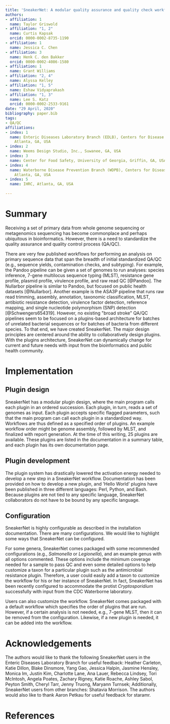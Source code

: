 ```yaml
---
title: 'SneakerNet: A modular quality assurance and quality check workflow for primary genomic and metagenomic read data'
authors:
- affiliation: 1
  name: Taylor Griswold
- affiliation: "1, 2"
  name: Curtis Kapsak
  orcid: 0000-0002-8735-1190
- affiliation: 1
  name: Jessica C. Chen
- affiliation: 3
  name: Henk C. den Bakker
  orcid: 0000-0002-4086-1580
- affiliation: 1
  name: Grant Williams
- affiliation: "2, 4"
  name: Alyssa Kelley
- affiliation: "1, 5"
  name: Eshaw Vidyaprakash
- affiliation: "1, 3"
  name: Lee S. Katz
  orcid: 0000-0002-2533-9161
date: "29 April, 2020"
bibliography: paper.bib
tags:
- QA/QC
affiliations:
- index: 1
  name: Enteric Diseases Laboratory Branch (EDLB), Centers for Disease Control and Prevention,
    Atlanta, GA, USA
- index: 2
  name: Weems Design Studio, Inc., Suwanee, GA, USA
- index: 3
  name: Center for Food Safety, University of Georgia, Griffin, GA, USA
- index: 4
  name: Waterborne Disease Prevention Branch (WDPB), Centers for Disease Control and Prevention,
    Atlanta, GA, USA
- index: 5
  name: IHRC, Atlanta, GA, USA
  
---
```


# Summary

Receiving a set of primary data from whole genome sequencing or metagenomics sequencing has become commonplace and perhaps ubiquitous in bioinformatics.
However, there is a need to standardize the quality assurance and quality control process (QA/QC).

There are very few published workflows for performing an analysis on primary sequence data that span the breadth of initial standardized QA/QC (e.g., sequence yields, contamination checks, and subtyping).
For example, the Pandoo pipeline can be given a set of genomes to run analyses: species inference, 7-gene multilocus sequence typing (MLST), resistance gene profile, plasmid profile, virulence profile, and raw read QC [@Pandoo].
The Nullarbor pipeline is similar to Pandoo, but focused on public health datasets [@Nullarbor].
Another example is the ASA3P pipeline that runs raw read trimming, assembly, annotation, taxonomic classification, MLST, antibiotic resistance detection, virulence factor detection, reference mapping, and single nucleotide polymorphism (SNP) detection [@Schwengers654319].
However, no existing "broad stroke" QA/QC pipelines seem to be focused on a plugins-based architecture for batches of unrelated bacterial sequences or for batches of bacteria from different species.
To that end, we have created SneakerNet.
The major design principles are centered around the ability to collaboratively design plugins.
With the plugins architecture, SneakerNet can dynamically change for current and future needs
with input from the bioinformatics and public health community.

# Implementation

## Plugin design

SneakerNet has a modular plugin design, where the main program calls each plugin in an ordered succession.
Each plugin, in turn, reads a set of genomes as input.
Each plugin accepts specific flagged parameters, such that
the main program can call each plugin in a standardized way.
Workflows are thus defined as a specified order of plugins. 
An example workflow order might be genome assembly, followed by MLST, and finalized with report generation.
At the time of this writing, 25 plugins are available.
These plugins are listed in the documentation in a summary table,
and each plugin has its own documentation page.

## Plugin development

The plugin system has drastically lowered the activation energy needed to develop a new step in a
SneakerNet workflow. Documentation has been provided on how to develop a new plugin,
and 'Hello World' plugins have been published in three different languages: Perl, Python, and Bash.
Because plugins are not tied to any specific language, SneakerNet collaborators do not have to be bound by any specific language.

## Configuration

SneakerNet is highly configurable as described in the installation documentation.
There are many configurations.
We would like to highlight some ways that SneakerNet can be configured.

For some genera, SneakerNet comes packaged with some recommended configurations (e.g., _Salmonella_ or _Legionella_),
and an example genus with all options commented.
These options include the minimum coverage needed for a sample to pass QC
and even some detailed options to help customize a taxon for a particular plugin such as the antimicrobial resistance plugin.
Therefore, a user could easily add a taxon to customize the workflow for his or her instance of SneakerNet.
In fact, SneakerNet has been recently configured to accommodate the protist _Cryptosporidium_ successfully with input from the CDC Waterborne laboratory.

Users can also customize the workflow.
SneakerNet comes packaged with a default workflow which specifies the order of plugins that are run.
However, if a certain analysis is not needed, e.g., 7-gene MLST, then it can be removed from the configuration.
Likewise, if a new plugin is needed, it can be added into the workflow.

# Acknowledgements

The authors would like to thank the following SneakerNet users in the Enteric Diseases Laboratory Branch for useful feedback: Heather Carleton, Katie Dillon, Blake Dinsmore, Yang Gao, Jessica Halpin, Jasmine Hensley, Monica Im, Justin Kim, Charlotte Lane, Ana Lauer, Rebecca Lindsey, Tori McIntosh, Angela Poates, Zachary Rigney, Katie Roache, Ashley Sabol, Peyton Smith, Cheryl Tarr, Jenny Truong, Maryann Turnsek; Additionally, SneakerNet users from other branches: Shatavia Morrison. The authors would also like to thank Aaron Petkau for useful feedback for staramr.

# References

